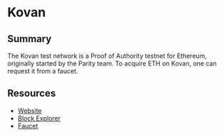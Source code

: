 # Kovan

## Summary

The Kovan test network is a Proof of Authority testnet for Ethereum, originally started by the Parity team. To acquire ETH on Kovan, one can request it from a faucet.

## Resources

* [Website](https://kovan-testnet.github.io/website/)  
* [Block Explorer](https://kovan.etherscan.io/)  
* [Faucet](https://faucet.kovan.network/)

